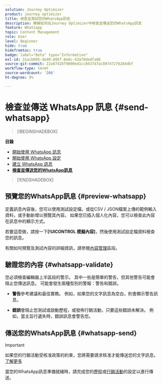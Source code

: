 ```yaml
---
solution: Journey Optimizer
product: journey optimizer
title: 檢查並測試您的WhatsApp訊息
description: 瞭解如何在Journey Optimizer中檢查並傳送您的WhatsApp訊息
feature: Whatsapp
topic: Content Management
role: User
level: Beginner
hide: true
hidefromtoc: true
badge: label="Beta" type="Informative"
exl-id: 31acb095-de90-495f-8e8c-43a78dedfa06
source-git-commit: 22a8742bf9000ed1cc8437d7ac89747276284dbf
workflow-type: tm+mt
source-wordcount: '266'
ht-degree: 9%

---
```


# 檢查並傳送 WhatsApp 訊息 {#send-whatsapp}

>[!BEGINSHADEBOX]

**目錄**

* [開始使用 WhatsApp 訊息](get-started-whatsapp.md)
* [開始使用 WhatsApp 設定](whatsapp-configuration.md)
* [建立 WhatsApp 訊息](create-whatsapp.md)
* **[檢查並傳送您的WhatsApp訊息](send-whatsapp.md)**

>[!ENDSHADEBOX]

## 預覽您的WhatsApp訊息 {#preview-whatsapp}

定義訊息內容後，您可以使用測試設定檔，或從CSV / JSON檔案上傳的範例輸入資料，或手動新增以預覽其內容。 如果您已插入個人化內容，您可以檢查此內容在訊息中的顯示方式。

若要這麼做，請按一下&#x200B;**[!UICONTROL 模擬內容]**，然後使用測試設定檔資料檢查您的訊息。

有關如何預覽及測試內容的詳細資訊，請參閱[內容管理](../content-management/preview-test.md)區段。

## 驗證您的內容 {#whatsapp-validate}

您必須檢查編輯器上半區段的警示。 其中一些是簡單的警告，但其他警告可能會阻止您傳送訊息。 可能會發生兩種型別的警報：警告和錯誤。

* **警告**&#x200B;參考建議和最佳實務。 例如，如果您的文字訊息為空白，則會顯示警告訊息。

* **錯誤**&#x200B;會阻止您測試或啟動歷程，或發佈行銷活動，只要這些錯誤未解決。 例如，當主旨行遺失時，錯誤訊息會警告您。

## 傳送您的WhatsApp訊息 {#whatsapp-send}

>[!IMPORTANT]
>
> 如果您的行銷活動受核准政策的約束，您將需要請求核准才能傳送您的文字訊息。 [了解更多](../test-approve/gs-approval.md)

當您的WhatsApp訊息準備就緒時，請完成您的[歷程](../building-journeys/publishing-the-journey.md)或[行銷活動](../campaigns/review-activate-campaign.md)的設定以進行傳送。
